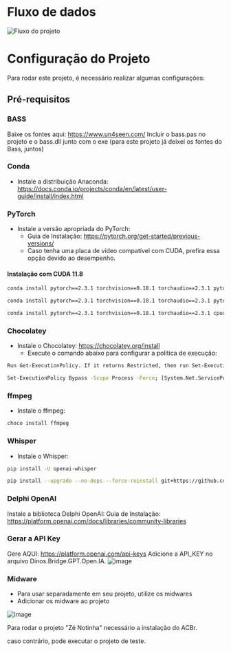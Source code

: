 # Fluxo de dados
![Fluxo do projeto](https://github.com/user-attachments/assets/1678b38f-52e5-4264-bb26-bd3ca4e31979)

# Configuração do Projeto

Para rodar este projeto, é necessário realizar algumas configurações:

## Pré-requisitos

### BASS
  Baixe os fontes aqui: https://www.un4seen.com/ 
  Incluir o bass.pas no projeto e o bass.dll junto com o exe (para este projeto já deixei os fontes do Bass, juntos)

### Conda
- Instale a distribuição Anaconda: https://docs.conda.io/projects/conda/en/latest/user-guide/install/index.html 

### PyTorch
- Instale a versão apropriada do PyTorch:
  - Guia de Instalação: https://pytorch.org/get-started/previous-versions/  
  - Caso tenha uma placa de vídeo compatível com CUDA, prefira essa opção devido ao desempenho.

#### Instalação com CUDA 11.8
```bash
conda install pytorch==2.3.1 torchvision==0.18.1 torchaudio==2.3.1 pytorch-cuda=11.8 -c pytorch -c nvidia
```

```bash
conda install pytorch==2.3.1 torchvision==0.18.1 torchaudio==2.3.1 pytorch-cuda=12.1 -c pytorch -c nvidia
```

```bash
conda install pytorch==2.3.1 torchvision==0.18.1 torchaudio==2.3.1 cpuonly -c pytorch
```

### Chocolatey
 - Instale o Chocolatey: https://chocolatey.org/install 
    - Execute o comando abaixo para configurar a política de execução:
  
```bash
Run Get-ExecutionPolicy. If it returns Restricted, then run Set-ExecutionPolicy AllSigned or Set-ExecutionPolicy Bypass -Scope Process.
```

```bash
Set-ExecutionPolicy Bypass -Scope Process -Force; [System.Net.ServicePointManager]::SecurityProtocol = [System.Net.ServicePointManager]::SecurityProtocol -bor 3072; iex ((New-Object System.Net.WebClient).DownloadString('https://community.chocolatey.org/install.ps1'))
```

### ffmpeg
- Instale o ffmpeg:
```bash
choco install ffmpeg
```

### Whisper
- Instale o Whisper:
```bash
pip install -U openai-whisper
```

```bash
pip install --upgrade --no-deps --force-reinstall git+https://github.com/openai/whisper.git
```

### Delphi OpenAI
  Instale a biblioteca Delphi OpenAI: Guia de Instalação: https://platform.openai.com/docs/libraries/community-libraries  


### Gerar a API Key
Gere AQUI: https://platform.openai.com/api-keys 
Adicione a API_KEY no arquivo Dinos.Bridge.GPT.Open.IA.
![image](https://github.com/user-attachments/assets/fcfef7cd-5761-425f-9891-e436c4d33984)

### Midware
- Para usar separadamente em seu projeto, utilize os midwares 
- Adicionar os midware ao projeto
  
![image](https://github.com/user-attachments/assets/84c18d0c-fdaf-4748-b78d-0c8f4cfdd998)

Para rodar o projeto "Zé Notinha" necessário a instalação do ACBr.

caso contrário, pode executar o projeto de teste.











